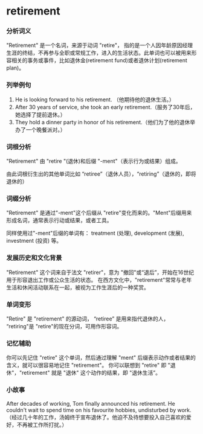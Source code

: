 # retirement

### 分析词义

  

"Retirement" 是一个名词，来源于动词 "retire"， 指的是一个人因年龄原因经理生涯的终结，不再参与全职或常规工作，进入的生活状态。此单词也可以被用来形容相关的事务或事件，比如退休金(retirement fund)或者退休计划(retirement plan)。

  

### 列举例句

  

1.  He is looking forward to his retirement. （他期待他的退休生活。）
2.  After 30 years of service, she took an early retirement.（服务了30年后，她选择了提前退休。）
3.  They hold a dinner party in honor of his retirement.（他们为了他的退休举办了一个晚餐派对。）

  

### 词根分析

  

"Retirement" 由 "retire "(退休)和后缀 "-ment"（表示行为或结果）组成。

  

由此词根衍生出的其他单词比如 “retiree”（退休人员），“retiring”（退休的，即将退休的）

  

### 词缀分析

  

"Retirement" 是通过"-ment"这个后缀从 "retire"变化而来的。"Ment"后缀用来形成名词，通常表示行动或结果，或者工具。

  

同样使用过"-ment"后缀的单词有： treatment (处理), development (发展), investment (投资) 等。

  

### 发展历史和文化背景

  

"Retirement" 这个词来自于法文 "retirer"，意为 "撤回"或“退后”，开始在16世纪用于形容退出工作或公众生活的状态。 在西方文化中，"retirement"常常与老年生活和休闲活动联系在一起，被视为工作生涯后的一种奖赏。

  

### 单词变形

  

"Retire" 是 "retirement" 的源动词， “retiree” 是用来指代退休的人， “retiring"是 "retire"的现在分词，可用作形容词。

  

### 记忆辅助

  

你可以先记住 "retire" 这个单词，然后通过理解 "ment" 后缀表示动作或者结果的含义，就可以很容易地记住 "retirement"。 你可以联想到 "retire" 即 "退休"，"retirement" 就是 "退休" 这个动作的结果，即 "退休生活”。

  

### 小故事

  

After decades of working, Tom finally announced his retirement. He couldn't wait to spend time on his favourite hobbies, undisturbed by work.  
（经过几十年的工作，汤姆终于宣布退休了。他迫不及待想要投入自己喜欢的爱好，不再被工作所打扰。）
